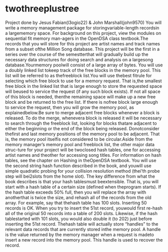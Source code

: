 # twothreeplustree
Project done by Jesus Fabian(l3ogio22) & John Marshall(john9570)
You will write a memory management package for storingvariable-length recordsin a largememory space.  For background on this project, view the modules on sequential fit memory man-agers in the OpenDSA class textbook.The records that you will store for this project are artist names and track names from a subset ofthe Million Song database.  This project will be the first in a series over the course of the semestterthat will gradually build up the necessary data structures for doing search and analysis on a largesong database.Yourmemory poolwill consist of a large array of bytes.  You will use a doubly linked list tokeep track of the free blocks in the memory pool.  This list will be referred to as thefreeblock list.You will use thebest fitrule for selecting which free block to use for a memory request.  That is,the smallest free block in the linked list that is large enough to store the requested space will beused to service the request (if any such block exists).  If not all space of this block is needed, thenthe remaining space will make up a new free block and be returned to the free list.  If there is nofree block large enough to service the request, then you will grow the memory pool, as explainedbelow.Be sure to merge adjacent free blocks whenever a block is released.  To do the merge, whenevera block is released it will be necessary to search through the freeblock list, looking for blocks thatare adjacent to either the beginning or the end of the block being released.  Donotconsider thefirst and last memory positions of the memory pool to be adjacent.  That is, the memory pool itselfis not considered to be circular.Aside from the memory manager’s memory pool and freeblock list, the other major data struc-ture  for  your  project  will  be  twoclosed  hash  tables,  one  for  accessing  artist  names  and  theother for accessing song titles.  For information on hash tables, see the chapter on Hashing in theOpenDSA textbook.  You will use the second string hash function described in the book, and youwill use simple quadratic probing for your collision resolution method (thei’th probe step will bei2slots from the home slot).  The key difference from what the book describes is that your hash tablesmust beextensible.  That is, you will start with a hash table of a certain size (defined when theprogram starts).  If the hash table exceeds 50% full, then you will replace the array with anotherthat is twice the size, and rehash all of the records from the old array.  For example, say that thehash table has 100 slots.  Inserting 50 records is OK. When you try to insert the 51st record, youwould first re-hash all of the original 50 records into a table of 200 slots.  Likewise, if the hash tablestarted with 101 slots, you would also double it (to 202) just before inserting the 51st record.  Thehash table will actually store “handles” to the relevant data records that are currently stored inthe memory pool.  A handle is the value returned by the memory manager when a request is madeto insert a new record into the memory pool.  This handle is used to recover the record.
